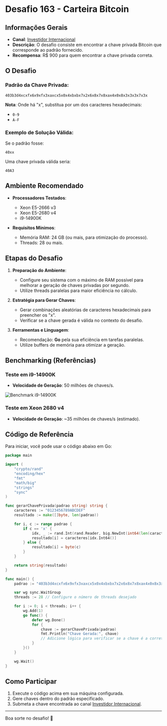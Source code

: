 # Desafio 163 - Carteira Bitcoin

## Informações Gerais

- **Canal**: [Investidor Internacional](https://www.youtube.com/@investidorint)
- **Descrição**: O desafio consiste em encontrar a chave privada Bitcoin que corresponde ao padrão fornecido.
- **Recompensa**: R$ 900 para quem encontrar a chave privada correta.

## O Desafio

### Padrão da Chave Privada:

```
403b3d4xcxfx6x9xfx3xaxcx5x0x4xbxbx7x2x6x8x7x8xax4x0x8x3x3x3x7x3x
```

**Nota**: Onde há "x", substitua por um dos caracteres hexadecimais:
- `0-9`
- `A-F`

### Exemplo de Solução Válida:

Se o padrão fosse:
```
40xx
```
Uma chave privada válida seria:
```
40A3
```

## Ambiente Recomendado

- **Processadores Testados**:
  - Xeon E5-2666 v3
  - Xeon E5-2680 v4
  - i9-14900K

- **Requisitos Mínimos**:
  - Memória RAM: 24 GB (ou mais, para otimização do processo).
  - Threads: 28 ou mais.
  
## Etapas do Desafio

1. **Preparação do Ambiente**:
    - Configure seu sistema com o máximo de RAM possível para melhorar a geração de chaves privadas por segundo.
    - Utilize threads paralelas para maior eficiência no cálculo.

2. **Estratégia para Gerar Chaves**:
    - Gerar combinações aleatórias de caracteres hexadecimais para preencher os "x".
    - Verificar se a chave gerada é válida no contexto do desafio.

3. **Ferramentas e Linguagem**:
    - Recomendação: **Go** pela sua eficiência em tarefas paralelas.
    - Utilize buffers de memória para otimizar a geração.

## Benchmarking (Referências)

### Teste em i9-14900K

- **Velocidade de Geração**: 50 milhões de chaves/s.

![Benchmark i9-14900K](https://github.com/user-attachments/assets/979f526a-7e6b-4b0d-a749-06bb5f168296)

### Teste em Xeon 2680 v4

- **Velocidade de Geração**: ~35 milhões de chaves/s (estimado).

## Código de Referência

Para iniciar, você pode usar o código abaixo em Go:

```go
package main

import (
    "crypto/rand"
    "encoding/hex"
    "fmt"
    "math/big"
    "strings"
    "sync"
)

func gerarChavePrivada(padrao string) string {
    caracteres := "0123456789ABCDEF"
    resultado := make([]byte, len(padrao))

    for i, c := range padrao {
        if c == 'x' {
            idx, _ := rand.Int(rand.Reader, big.NewInt(int64(len(caracteres))))
            resultado[i] = caracteres[idx.Int64()]
        } else {
            resultado[i] = byte(c)
        }
    }

    return string(resultado)
}

func main() {
    padrao := "403b3d4xcxfx6x9xfx3xaxcx5x0x4xbxbx7x2x6x8x7x8xax4x0x8x3x3x3x7x3x"

    var wg sync.WaitGroup
    threads := 28 // Configure o número de threads desejado

    for i := 0; i < threads; i++ {
        wg.Add(1)
        go func() {
            defer wg.Done()
            for {
                chave := gerarChavePrivada(padrao)
                fmt.Println("Chave Gerada:", chave)
                // Adicione lógica para verificar se a chave é a correta
            }
        }()
    }

    wg.Wait()
}
```

## Como Participar

1. Execute o código acima em sua máquina configurada.
2. Gere chaves dentro do padrão especificado.
3. Submeta a chave encontrada ao canal [Investidor Internacional](https://www.youtube.com/@investidorint).

---

Boa sorte no desafio! 🚀
